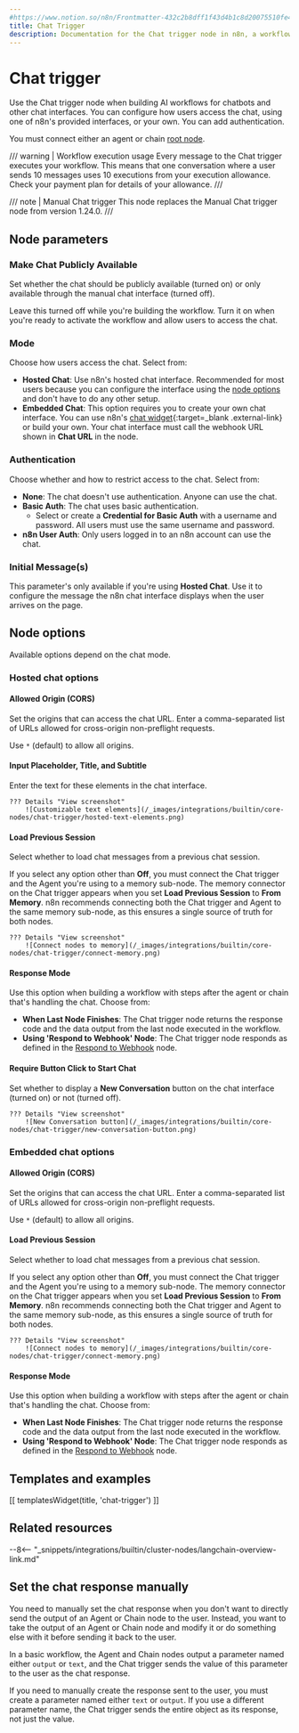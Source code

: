```yaml
---
#https://www.notion.so/n8n/Frontmatter-432c2b8dff1f43d4b1c8d20075510fe4
title: Chat Trigger
description: Documentation for the Chat trigger node in n8n, a workflow automation platform. Includes guidance on usage, and links to examples.
---
```


# Chat trigger

Use the Chat trigger node when building AI workflows for chatbots and other chat interfaces. You can configure how users access the chat, using one of n8n's provided interfaces, or your own. You can add authentication.

You must connect either an agent or chain [root node](/integrations/builtin/cluster-nodes/root-nodes/).

/// warning | Workflow execution usage
Every message to the Chat trigger executes your workflow. This means that one conversation where a user sends 10 messages uses 10 executions from your execution allowance. Check your payment plan for details of your allowance.
///

/// note | Manual Chat trigger
This node replaces the Manual Chat trigger node from version 1.24.0.
///

## Node parameters

### Make Chat Publicly Available

Set whether the chat should be publicly available (turned on) or only available through the manual chat interface (turned off).

Leave this turned off while you're building the workflow. Turn it on when you're ready to activate the workflow and allow users to access the chat.

### Mode

Choose how users access the chat. Select from:

* **Hosted Chat**: Use n8n's hosted chat interface. Recommended for most users because you can configure the interface using the [node options](#node-options) and don't have to do any other setup.
* **Embedded Chat**: This option requires you to create your own chat interface. You can use n8n's [chat widget](https://www.npmjs.com/package/@n8n/chat){:target=_blank .external-link} or build your own. Your chat interface must call the webhook URL shown in **Chat URL** in the node.

### Authentication

Choose whether and how to restrict access to the chat. Select from:

* **None**: The chat doesn't use authentication. Anyone can use the chat.
* **Basic Auth**: The chat uses basic authentication.
	* Select or create a **Credential for Basic Auth** with a username and password. All users must use the same username and password.
* **n8n User Auth**: Only users logged in to an n8n account can use the chat.

### Initial Message(s)

This parameter's only available if you're using **Hosted Chat**. Use it to configure the message the n8n chat interface displays when the user arrives on the page.

## Node options

Available options depend on the chat mode.

### Hosted chat options

#### Allowed Origin (CORS)

Set the origins that can access the chat URL. Enter a comma-separated list of URLs allowed for cross-origin non-preflight requests.

Use `*` (default) to allow all origins.

#### Input Placeholder, Title, and Subtitle

Enter the text for these elements in the chat interface.

	??? Details "View screenshot"
		![Customizable text elements](/_images/integrations/builtin/core-nodes/chat-trigger/hosted-text-elements.png)

#### Load Previous Session

Select whether to load chat messages from a previous chat session.

If you select any option other than **Off**, you must connect the Chat trigger and the Agent you're using to a memory sub-node. The memory connector on the Chat trigger appears when you set **Load Previous Session** to **From Memory**. n8n recommends connecting both the Chat trigger and Agent to the same memory sub-node, as this ensures a single source of truth for both nodes.

	??? Details "View screenshot"
		![Connect nodes to memory](/_images/integrations/builtin/core-nodes/chat-trigger/connect-memory.png)

#### Response Mode

Use this option when building a workflow with steps after the agent or chain that's handling the chat. Choose from:

* **When Last Node Finishes**: The Chat trigger node returns the response code and the data output from the last node executed in the workflow.
* **Using 'Respond to Webhook' Node**: The Chat trigger node responds as defined in the [Respond to Webhook](/integrations/builtin/core-nodes/n8n-nodes-base.respondtowebhook/) node.

#### Require Button Click to Start Chat

Set whether to display a **New Conversation** button on the chat interface (turned on) or not (turned off).

	??? Details "View screenshot"
		![New Conversation button](/_images/integrations/builtin/core-nodes/chat-trigger/new-conversation-button.png)


### Embedded chat options

#### Allowed Origin (CORS)

Set the origins that can access the chat URL. Enter a comma-separated list of URLs allowed for cross-origin non-preflight requests.

Use `*` (default) to allow all origins.

#### Load Previous Session

Select whether to load chat messages from a previous chat session.

If you select any option other than **Off**, you must connect the Chat trigger and the Agent you're using to a memory sub-node. The memory connector on the Chat trigger appears when you set **Load Previous Session** to **From Memory**. n8n recommends connecting both the Chat trigger and Agent to the same memory sub-node, as this ensures a single source of truth for both nodes.

	??? Details "View screenshot"
		![Connect nodes to memory](/_images/integrations/builtin/core-nodes/chat-trigger/connect-memory.png)

#### Response Mode

Use this option when building a workflow with steps after the agent or chain that's handling the chat. Choose from:

* **When Last Node Finishes**: The Chat trigger node returns the response code and the data output from the last node executed in the workflow.
* **Using 'Respond to Webhook' Node**: The Chat trigger node responds as defined in the [Respond to Webhook](/integrations/builtin/core-nodes/n8n-nodes-base.respondtowebhook/) node.

## Templates and examples

<!-- see https://www.notion.so/n8n/Pull-in-templates-for-the-integrations-pages-37c716837b804d30a33b47475f6e3780 -->
[[ templatesWidget(title, 'chat-trigger') ]]

## Related resources

--8<-- "_snippets/integrations/builtin/cluster-nodes/langchain-overview-link.md"

## Set the chat response manually

You need to manually set the chat response when you don't want to directly send the output of an Agent or Chain node to the user. Instead, you want to take the output of an Agent or Chain node and modify it or do something else with it before sending it back to the user.

In a basic workflow, the Agent and Chain nodes output a parameter named either `output` or `text`, and the Chat trigger sends the value of this parameter to the user as the chat response. 

If you need to manually create the response sent to the user, you must create a parameter named either `text` or `output`. If you use a different parameter name, the Chat trigger sends the entire object as its response, not just the value.



